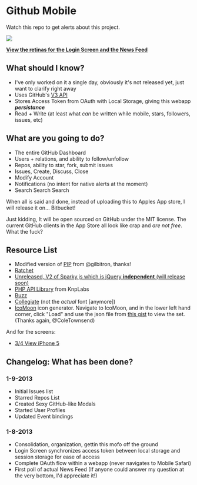 Github Mobile
=============

Watch this repo to get alerts about this project.

<img src="https://forrst-production.s3.amazonaws.com/multiposts/images/27641/multi.jpg">

<b><u>View the retinas for the <a href="http://i.imgur.com/fqvBh.png">Login Screen</a> and the <a href="http://i.imgur.com/inVkZ.png">News Feed</a></u></b>

## What should I know?
* I've only worked on it a single day, obviously it's not released yet, just want to clarify right away
* Uses GitHub's <a href="http://developer.github.com/v3/" target="_blank">V3 API</a>
* Stores Access Token from OAuth with Local Storage, giving this webapp ***persistance***
* Read + Write (at least what *can* be written while mobile, stars, followers, issues, etc) 

## What are you going to do?

* The entire GitHub Dashboard
* Users + relations, and ability to follow/unfollow
* Repos, ability to star, fork, submit issues
* Issues, Create, Discuss, Close
* Modify Account
* Notifications (no intent for native alerts at the moment)
* Search Search Search

When all is said and done, instead of uploading this to Apples App store, I will release it on... Bitbucket! 

Just kidding, It will be open sourced on GitHub under the MIT license. The current GitHub clients in the App Store all look like crap and *are not free*. What the fuck?

## Resource List
* Modified version of <a href="https://github.com/gilbitron/PIP" target="_blank">PIP</a> from @gilbitron, thanks!
* <a href="https://github.com/maker/ratchet" target="_blank">Ratchet</a>
* <a href="http://sparkyjs.com/" target="_blank">Unreleased, V2 of Sparky.js which is jQuery <b>independent</b> (will release soon)</a>
* <a href="https://github.com/KnpLabs/php-github-api" target="_blank">PHP API Library</a> from KnpLabs
* <a href="https://github.com/kriswallsmith/Buzz" target="_blank">Buzz</a>
* <a href="http://www.fontspace.com/k-type/collegiate">Collegiate</a> (not the *actual* font [anymore])
* <a href="http://icomoon.io/app/">IcoMoon</a> icon generator. Navigate to IcoMoon, and in the lower left hand corner, click "Load" and use the json file from <a href="https://gist.github.com/raw/4491033/70697995ec79491656a5c94ab71dffb4f03196ae/IcoMoon%20Session.json" target="_blank">this gist</a> to view the set. (Thanks again, @ColeTownsend)

And for the screens:

* <a href="http://www.pixeden.com/psd-mock-up-templates/3/4-view-iphone-5-psd-vector-mockup" target="_blank">3/4 View iPhone 5</a>


## Changelog: What has been done?
### 1-9-2013
* Initial Issues list
* Starred Repos List
* Created Sexy GitHub-like Modals
* Started User Profiles
* Updated Event bindings

### 1-8-2013
* Consolidation, organization, gettin this mofo off the ground
* Login Screen synchronizes access token between local storage and session storage for ease of access
* Complete OAuth flow within a webapp (never navigates to Mobile Safari)
* First poll of actual News Feed (If anyone could answer my question at the very bottom, I'd appreciate it!)